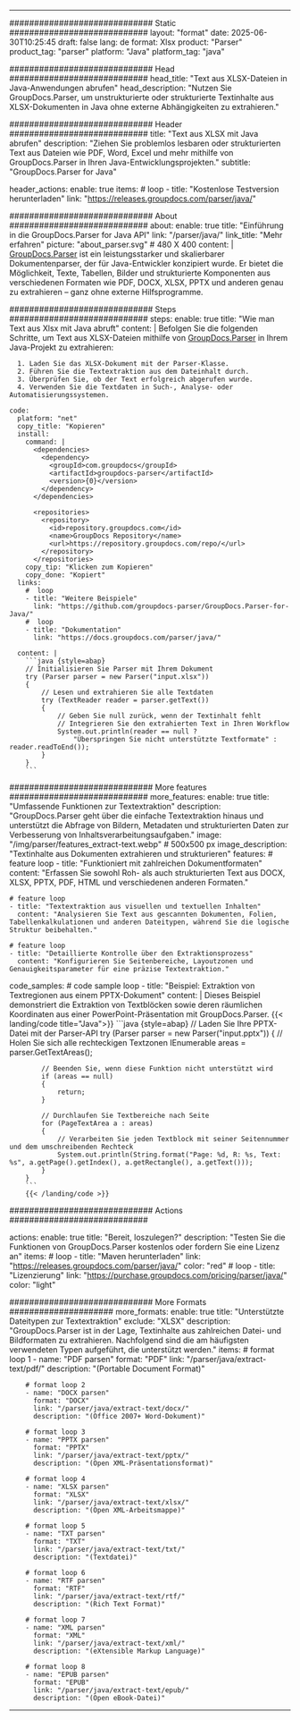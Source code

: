 


---
############################# Static ############################
layout: "format"
date:  2025-06-30T10:25:45
draft: false
lang: de
format: Xlsx
product: "Parser"
product_tag: "parser"
platform: "Java"
platform_tag: "java"

############################# Head ############################
head_title: "Text aus XLSX-Dateien in Java-Anwendungen abrufen"
head_description: "Nutzen Sie GroupDocs.Parser, um unstrukturierte oder strukturierte Textinhalte aus XLSX-Dokumenten in Java ohne externe Abhängigkeiten zu extrahieren."

############################# Header ############################
title: "Text aus XLSX mit Java abrufen" 
description: "Ziehen Sie problemlos lesbaren oder strukturierten Text aus Dateien wie PDF, Word, Excel und mehr mithilfe von GroupDocs.Parser in Ihren Java-Entwicklungsprojekten."
subtitle: "GroupDocs.Parser for Java" 

header_actions:
  enable: true
  items:
    #  loop
    - title: "Kostenlose Testversion herunterladen"
      link: "https://releases.groupdocs.com/parser/java/"
      
############################# About ############################
about:
    enable: true
    title: "Einführung in die GroupDocs.Parser for Java API"
    link: "/parser/java/"
    link_title: "Mehr erfahren"
    picture: "about_parser.svg" # 480 X 400
    content: |
       [GroupDocs.Parser](/parser/java/) ist ein leistungsstarker und skalierbarer Dokumentenparser, der für Java-Entwickler konzipiert wurde. Er bietet die Möglichkeit, Texte, Tabellen, Bilder und strukturierte Komponenten aus verschiedenen Formaten wie PDF, DOCX, XLSX, PPTX und anderen genau zu extrahieren – ganz ohne externe Hilfsprogramme.

############################# Steps ############################
steps:
    enable: true
    title: "Wie man Text aus Xlsx mit Java abruft"
    content: |
      Befolgen Sie die folgenden Schritte, um Text aus XLSX-Dateien mithilfe von [GroupDocs.Parser](/parser/java/) in Ihrem Java-Projekt zu extrahieren:
      
      1. Laden Sie das XLSX-Dokument mit der Parser-Klasse.
      2. Führen Sie die Textextraktion aus dem Dateinhalt durch.
      3. Überprüfen Sie, ob der Text erfolgreich abgerufen wurde.
      4. Verwenden Sie die Textdaten in Such-, Analyse- oder Automatisierungssystemen.
   
    code:
      platform: "net"
      copy_title: "Kopieren"
      install:
        command: |
          <dependencies>
            <dependency>
              <groupId>com.groupdocs</groupId>
              <artifactId>groupdocs-parser</artifactId>
              <version>{0}</version>
            </dependency>
          </dependencies>

          <repositories>
            <repository>
              <id>repository.groupdocs.com</id>
              <name>GroupDocs Repository</name>
              <url>https://repository.groupdocs.com/repo/</url>
            </repository>
          </repositories>
        copy_tip: "Klicken zum Kopieren"
        copy_done: "Kopiert"
      links:
        #  loop
        - title: "Weitere Beispiele"
          link: "https://github.com/groupdocs-parser/GroupDocs.Parser-for-Java/"
        #  loop
        - title: "Dokumentation"
          link: "https://docs.groupdocs.com/parser/java/"
          
      content: |
        ```java {style=abap}
        // Initialisieren Sie Parser mit Ihrem Dokument
        try (Parser parser = new Parser("input.xlsx"))
        {
            // Lesen und extrahieren Sie alle Textdaten
            try (TextReader reader = parser.getText())
            {
                // Geben Sie null zurück, wenn der Textinhalt fehlt
                // Integrieren Sie den extrahierten Text in Ihren Workflow
                System.out.println(reader == null ? 
                    "Überspringen Sie nicht unterstützte Textformate" : reader.readToEnd());
            }
        }
        ```            

############################# More features ############################
more_features:
  enable: true
  title: "Umfassende Funktionen zur Textextraktion"
  description: "GroupDocs.Parser geht über die einfache Textextraktion hinaus und unterstützt die Abfrage von Bildern, Metadaten und strukturierten Daten zur Verbesserung von Inhaltsverarbeitungsaufgaben."
  image: "/img/parser/features_extract-text.webp" # 500x500 px
  image_description: "Textinhalte aus Dokumenten extrahieren und strukturieren"
  features:
    # feature loop
    - title: "Funktioniert mit zahlreichen Dokumentformaten"
      content: "Erfassen Sie sowohl Roh- als auch strukturierten Text aus DOCX, XLSX, PPTX, PDF, HTML und verschiedenen anderen Formaten."

    # feature loop
    - title: "Textextraktion aus visuellen und textuellen Inhalten"
      content: "Analysieren Sie Text aus gescannten Dokumenten, Folien, Tabellenkalkulationen und anderen Dateitypen, während Sie die logische Struktur beibehalten."

    # feature loop
    - title: "Detaillierte Kontrolle über den Extraktionsprozess"
      content: "Konfigurieren Sie Seitenbereiche, Layoutzonen und Genauigkeitsparameter für eine präzise Textextraktion."
      
  code_samples:
    # code sample loop
    - title: "Beispiel: Extraktion von Textregionen aus einem PPTX-Dokument"
      content: |
        Dieses Beispiel demonstriert die Extraktion von Textblöcken sowie deren räumlichen Koordinaten aus einer PowerPoint-Präsentation mit GroupDocs.Parser.
        {{< landing/code title="Java">}}
        ```java {style=abap}
        //  Laden Sie Ihre PPTX-Datei mit der Parser-API
        try (Parser parser = new Parser("input.pptx"))
        {
            // Holen Sie sich alle rechteckigen Textzonen
            IEnumerable<PageTextArea> areas = parser.GetTextAreas();

            // Beenden Sie, wenn diese Funktion nicht unterstützt wird
            if (areas == null)
            {
                return;
            }

            // Durchlaufen Sie Textbereiche nach Seite
            for (PageTextArea a : areas)
            {
                // Verarbeiten Sie jeden Textblock mit seiner Seitennummer und dem umschreibenden Rechteck
                System.out.println(String.format("Page: %d, R: %s, Text: %s", a.getPage().getIndex(), a.getRectangle(), a.getText()));
            }
        }
        ```
        {{< /landing/code >}}


############################# Actions ############################

actions:
  enable: true
  title: "Bereit, loszulegen?"
  description: "Testen Sie die Funktionen von GroupDocs.Parser kostenlos oder fordern Sie eine Lizenz an"
  items:
    #  loop
    - title: "Maven herunterladen"
      link: "https://releases.groupdocs.com/parser/java/"
      color: "red"
        #  loop
    - title: "Lizenzierung"
      link: "https://purchase.groupdocs.com/pricing/parser/java/"
      color: "light"


############################# More Formats #####################
more_formats:
    enable: true
    title: "Unterstützte Dateitypen zur Textextraktion"
    exclude: "XLSX"
    description: "GroupDocs.Parser ist in der Lage, Textinhalte aus zahlreichen Datei- und Bildformaten zu extrahieren. Nachfolgend sind die am häufigsten verwendeten Typen aufgeführt, die unterstützt werden."
    items: 
        # format loop 1
        - name: "PDF parsen"
          format: "PDF"
          link: "/parser/java/extract-text/pdf/"
          description: "(Portable Document Format)"
          
        # format loop 2
        - name: "DOCX parsen"
          format: "DOCX"
          link: "/parser/java/extract-text/docx/"
          description: "(Office 2007+ Word-Dokument)"
          
        # format loop 3
        - name: "PPTX parsen"
          format: "PPTX"
          link: "/parser/java/extract-text/pptx/"
          description: "(Open XML-Präsentationsformat)"
          
        # format loop 4
        - name: "XLSX parsen"
          format: "XLSX"
          link: "/parser/java/extract-text/xlsx/"
          description: "(Open XML-Arbeitsmappe)"
          
        # format loop 5
        - name: "TXT parsen"
          format: "TXT"
          link: "/parser/java/extract-text/txt/"
          description: "(Textdatei)"
          
        # format loop 6
        - name: "RTF parsen"
          format: "RTF"
          link: "/parser/java/extract-text/rtf/"
          description: "(Rich Text Format)"
          
        # format loop 7
        - name: "XML parsen"
          format: "XML"
          link: "/parser/java/extract-text/xml/"
          description: "(eXtensible Markup Language)"
          
        # format loop 8
        - name: "EPUB parsen"
          format: "EPUB"
          link: "/parser/java/extract-text/epub/"
          description: "(Open eBook-Datei)"
         
          

---